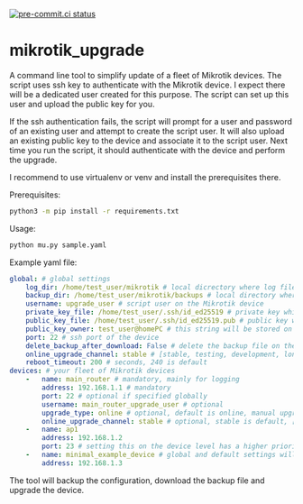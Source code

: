 [![pre-commit.ci status](https://results.pre-commit.ci/badge/github/spidermila/mikrotik_upgrade/main.svg)](https://results.pre-commit.ci/latest/github/spidermila/mikrotik_upgrade/main)

# mikrotik_upgrade
A command line tool to simplify update of a fleet of Mikrotik devices.
The script uses ssh key to authenticate with the Mikrotik device.
I expect there will be a dedicated user created for this purpose.
The script can set up this user and upload the public key for you.

If the ssh authentication fails, the script will prompt for a user
and password of an existing user and attempt to create the script user.
It will also upload an existing public key to the device and associate
it to the script user. Next time you run the script, it should
authenticate with the device and perform the upgrade.

I recommend to use virtualenv or venv and install the prerequisites there.

Prerequisites:
```bash
python3 -m pip install -r requirements.txt
```

Usage:
```bash
python mu.py sample.yaml
```


Example yaml file:
```yaml
global: # global settings
    log_dir: /home/test_user/mikrotik # local dicrectory where log file will be stored
    backup_dir: /home/test_user/mikrotik/backups # local directory where backup files will be stored
    username: upgrade_user # script user on the Mikrotik device
    private_key_file: /home/test_user/.ssh/id_ed25519 # private key which will be used for authentication
    public_key_file: /home/test_user/.ssh/id_ed25519.pub # public key which will be uploaded to the device, if needed
    public_key_owner: test_user@homePC # this string will be stored on the device along with the key
    port: 22 # ssh port of the device
    delete_backup_after_download: False # delete the backup file on the Mikrotik device once it's downloaded to backup_dir
    online_upgrade_channel: stable # [stable, testing, development, long term]
    reboot_timeout: 200 # seconds, 240 is default
devices: # your fleet of Mikrotik devices
    -   name: main_router # mandatory, mainly for logging
        address: 192.168.1.1 # mandatory
        port: 22 # optional if specified globally
        username: main_router_upgrade_user # optional
        upgrade_type: online # optional, default is online, manual upgrade not yet implemented
        online_upgrade_channel: stable # optional, stable is default, [stable, testing, development, long term]
    -   name: ap1
        address: 192.168.1.2
        port: 23 # setting this on the device level has a higher priority over the global settings
    -   name: minimal_example_device # global and default settings will be applied for this one
        address: 192.168.1.3
```

The tool will backup the configuration, download the backup file and upgrade the device.
